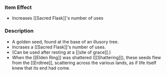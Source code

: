### Item Effect
- Increases [[Sacred Flask]]'s number of uses
### Description
- A golden seed, found at the base of an illusory tree.
- Incrases a [[Sacred Flask]]'s number of uses.
- (Can be used after resting at a [[site of grace]].)
- When the [[Elden Ring]] was shattered ([[Shattering]]), these seeds flew from the [[Erdtree]], scattering across the various lands, as if life itself knew that its end had come.